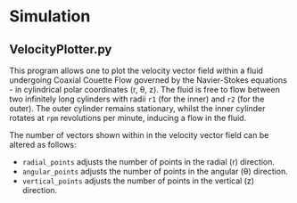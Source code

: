 # Simulation
## VelocityPlotter.py
This program allows one to plot the velocity vector field within a fluid
undergoing Coaxial Couette Flow governed by the Navier-Stokes equations - in
cylindrical polar coordinates (r, θ, z). The fluid is free to flow between two
infinitely long cylinders with radii `r1` (for the inner) and `r2` (for the
outer). The outer cylinder remains stationary, whilst the inner cylinder rotates
at `rpm` revolutions per minute, inducing a flow in the fluid.

The number of vectors shown within in the velocity vector field can be altered as
follows: 
- `radial_points` adjusts the number of points in the radial (r) direction.
- `angular_points` adjusts the number of points in the angular (θ) direction.
- `vertical_points` adjusts the number of points in the vertical (z) direction.

